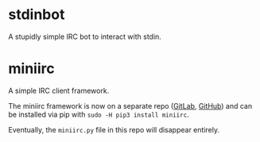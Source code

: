 # stdinbot

A stupidly simple IRC bot to interact with stdin.

# miniirc

A simple IRC client framework.

The miniirc framework is now on a separate repo
([GitLab](https://gitlab.com/luk3yx/miniirc),
[GitHub](https://gitlab.com/luk3yx/miniirc))
and can be installed via pip
with `sudo -H pip3 install miniirc`.

Eventually, the `miniirc.py` file in this repo will disappear entirely.
